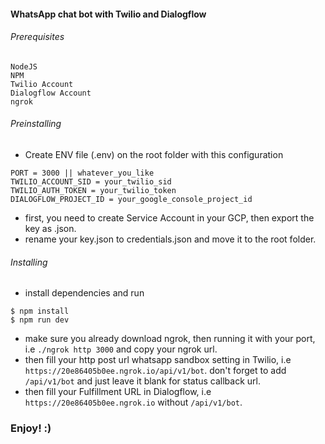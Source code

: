 #### WhatsApp chat bot with Twilio and Dialogflow

###### Prerequisites

```
NodeJS
NPM
Twilio Account
Dialogflow Account
ngrok
```

###### Preinstalling
* Create ENV file (.env) on the root folder with this configuration

```
PORT = 3000 || whatever_you_like
TWILIO_ACCOUNT_SID = your_twilio_sid
TWILIO_AUTH_TOKEN = your_twilio_token
DIALOGFLOW_PROJECT_ID = your_google_console_project_id
```

* first, you need to create Service Account in your GCP, then export the key as .json.
* rename your key.json to credentials.json and move it to the root folder.

###### Installing
* install dependencies and run

```
$ npm install
$ npm run dev
```

* make sure you already download ngrok, then running it with your port, i.e `./ngrok http 3000` and copy your ngrok url.
* then fill your http post url whatsapp sandbox setting in Twilio, i.e `https://20e86405b0ee.ngrok.io/api/v1/bot`. don't forget to add `/api/v1/bot` and just leave it blank for status callback url.
* then fill your Fulfillment URL in Dialogflow, i.e `https://20e86405b0ee.ngrok.io` without `/api/v1/bot`.



### Enjoy! :)
